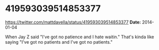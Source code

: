 # 419593039514853377
https://twitter.com/mattdavella/status/419593039514853377
**Date:** 2014-01-04

When Jay Z said "I've got no patience and I hate waitin." That's kinda like saying "I've got no patients and I've got no patients."
